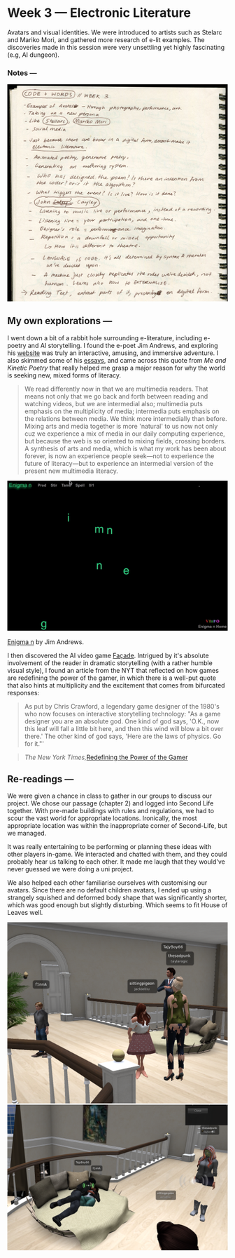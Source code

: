 # Week 3 — Electronic Literature
Avatars and visual identities. We were introduced to artists such as Stelarc and Mariko Mori, and gathered more research of e-lit examples. The discoveries made in this session were very unsettling yet highly fascinating (e.g, AI dungeon).

### Notes —
<img src="Week3Notes.jpg">

## My own explorations —

I went down a bit of a rabbit hole surrounding e-literature, including e-poetry and AI storytelling. I found the e-poet Jim Andrews, and exploring his [website](http://vispo.com/) was truly an interactive, amusing, and immersive adventure. I also skimmed some of his [essays](http://vispo.com/writings/index.htm#Ssays), and came across this quote from *Me and Kinetic Poetry* that really helped me grasp a major reason for why the world is seeking new, mixed forms of literacy. 

>We read differently now in that we are multimedia readers. That means not only that we go back and forth between reading and watching videos, but we are intermedial also; multimedia puts emphasis on the multiplicity of media; intermedia puts emphasis on the relations between media. We think more intermedially than before. Mixing arts and media together is more 'natural' to us now not only cuz we experience a mix of media in our daily computing experience, but because the web is so oriented to mixing fields, crossing borders. A synthesis of arts and media, which is what my work has been about forever, is now an experience people seek—not to experience the future of literacy—but to experience an intermedial version of the present new multimedia literacy.

<p align="CENTER"><img src="EnigmaN.gif"> </p>

[Enigma n](http://vispo.com/animisms/enigman/enigman.htm#) by Jim Andrews.



I then discovered the AI video game [Façade](https://www.playablstudios.com/facade). Intrigued by it's absolute involvement of the reader in dramatic storytelling (with a rather humble visual style), I found an article from the NYT that reflected on how games are redefining the power of the gamer, in which there is a well-put quote that also hints at multiplicity and the excitement that comes from bifurcated responses:

>As put by Chris Crawford, a legendary game designer of the 1980's who now focuses on interactive storytelling technology: "As a game designer you are an absolute god. One kind of god says, 'O.K., now this leaf will fall a little bit here, and then this wind will blow a bit over there.' The other kind of god says, 'Here are the laws of physics. Go for it."'

>*The New York Times,*[Redefining the Power of the Gamer](https://www.nytimes.com/2005/06/07/arts/redefining-the-power-of-the-gamer.html)

## Re-readings —

We were given a chance in class to gather in our groups to discuss our project. We chose our passage (chapter 2) and logged into Second Life together. With pre-made buildings with rules and regulations, we had to scour the vast world for appropriate locations. Ironically, the most appropriate location was within the inappropriate corner of Second-Life, but we managed.

It was really entertaining to be performing or planning these ideas with other players in-game. We interacted and chatted with them, and they could probably hear us talking to each other. It made me laugh that they would've never guessed we were doing a uni project.

We also helped each other familiarise ourselves with customising our avatars. Since there are no default children avatars, I ended up using a strangely squished and deformed body shape that was significantly shorter, which was good enough but slightly disturbing. Which seems to fit House of Leaves well.

<img src="familyphoto.png">
<img src="Cuddle.png">
